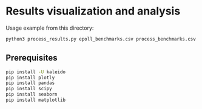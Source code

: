 # Results visualization and analysis

Usage example from this directory:

```bash
python3 process_results.py epoll_benchmarks.csv process_benchmarks.csv thread_benchmarks.csv

```

## Prerequisites
```bash
pip install -U kaleido
pip install plotly
pip install pandas
pip install scipy
pip install seaborn
pip install matplotlib
```
